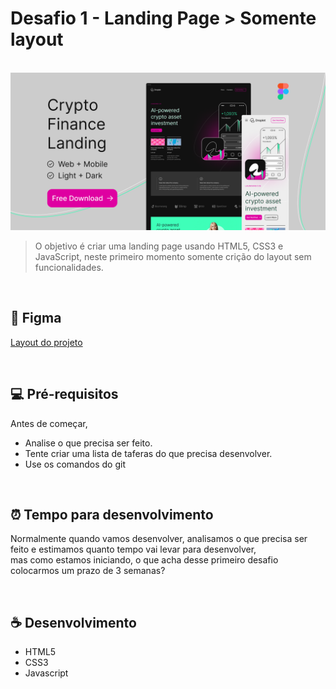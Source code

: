 # Desafio 1 - Landing Page > Somente layout
<br>
<img src="desafio-1.png" alt="Desafio 1">
<br>

> O objetivo é criar uma landing page usando HTML5, CSS3 e JavaScript, neste primeiro momento somente crição do layout sem funcionalidades.

<br>

## 📝 Figma

<a href="(https://www.figma.com/file/d31jn4Tmtgvb5ljCzvABh1/Crypto-App-Finance-Landing---Free-Figma-Web-Page-for-Startups---Web%2FMobile---Light%2FDark-(Community)?node-id=7%3A173" target="_blank">Layout do projeto</a>

<br>

## 💻 Pré-requisitos

Antes de começar,

- Analise o que precisa ser feito.
- Tente criar uma lista de taferas do que precisa desenvolver.
- Use os comandos do git

<br>

## ⏰ Tempo para desenvolvimento

Normalmente quando vamos desenvolver, analisamos o que precisa ser feito e estimamos quanto tempo vai levar para desenvolver, <br>
mas como estamos iniciando, o que acha desse primeiro desafio colocarmos um prazo de 3 semanas?

<br>

## ☕ Desenvolvimento

- HTML5
- CSS3
- Javascript
